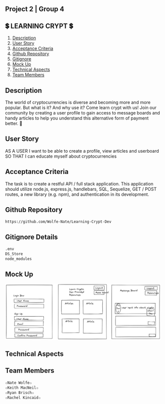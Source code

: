 ## Project 2 | Group 4

## 💲 LEARNING CRYPT 💲

1. [Description](#description)
2. [User Story](#user-story)
3. [Acceptance Criteria](#acceptance-criteria)
4. [Github Repository](#github-repository)
5. [Gitignore](#gitignore-details)
6. [Mock Up](#mock-up)
7. [Technical Aspects](#technical-aspects)
8. [Team Members](#team-members)

## Description

The world of cryptocurrencies is diverse and becoming more and more popular. But what is it? And why use it? Come learn crypt with us! Join our community by creating a user profile to gain access to message boards and handy articles to help you understand this alternative form of payment better. 💸

## User Story

AS A USER I want to be able to create a profile, view articles and userboard
SO THAT I can educate myself about cryptocurrencies

## Acceptance Criteria

The task is to create a restful API / full stack application. This application should utilize node.js, express.js, handlebars, SQL, Sequelize, GET / POST routes, a new library (e.g. npm), and authentication in its development.

## Github Repository

    https://github.com/Wolfe-Nate/Learning-Crypt-Dev

## Gitignore Details

    .env
    DS_Store
    node_modules

## Mock Up

<img src="public/images/WireFrameProj2.png">

## Technical Aspects

## Team Members

    ✩Nate Wolfe✩
    ✩Keith MacNeil✩
    ✩Ryan Brisch✩
    ✩Rachel Kincaid✩

